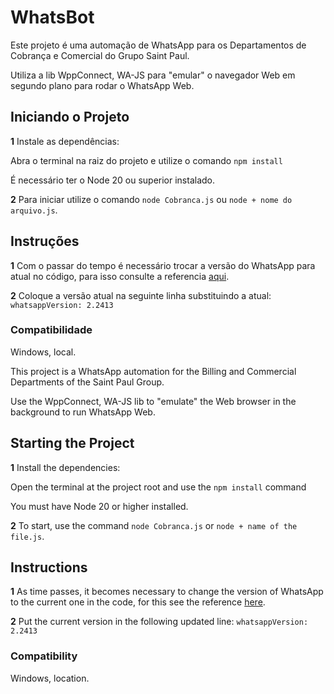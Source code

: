 
# WhatsBot

Este projeto é uma automação de WhatsApp para os Departamentos de Cobrança e Comercial do Grupo Saint Paul.

Utiliza a lib WppConnect, WA-JS para "emular" o navegador Web em segundo plano para rodar o WhatsApp Web.
  
## Iniciando o Projeto

**1** Instale as dependências:

Abra o terminal na raiz do projeto e utilize o comando `npm install`

É necessário ter o Node 20 ou superior instalado.

**2** Para iniciar utilize o comando `node Cobranca.js` ou `node + nome do arquivo.js`.

  

## Instruções

**1** Com o passar do tempo é necessário trocar a versão do WhatsApp para atual no código, para isso consulte a referencia [aqui](https://wppconnect.io/pt-BR/whatsapp-versions).

**2** Coloque a versão atual na seguinte linha substituindo a atual: `whatsappVersion: 2.2413`

  

### Compatibilidade

Windows, local.

  


This project is a WhatsApp automation for the Billing and Commercial Departments of the Saint Paul Group.

Use the WppConnect, WA-JS lib to "emulate" the Web browser in the background to run WhatsApp Web.

  

## Starting the Project

**1** Install the dependencies:

Open the terminal at the project root and use the `npm install` command

You must have Node 20 or higher installed.

**2** To start, use the command `node Cobranca.js` or `node + name of the file.js`.

  

## Instructions

**1** As time passes, it becomes necessary to change the version of WhatsApp to the current one in the code, for this see the reference [here](https://wppconnect.io/pt-BR/whatsapp-versions).

**2** Put the current version in the following updated line: `whatsappVersion: 2.2413`

  

### Compatibility

Windows, location.